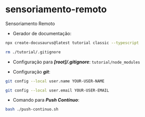# sensoriamento-remoto
Sensoriamento Remoto

- Gerador de documentação:
```bash
npx create-docusaurus@latest tutorial classic --typescript
```  
```bash
rm ./tutorial/.gitignore
```  

- Configuração para ***[root]/.gitignore***:
`tutorial/node_modules`

- Configuração ***git***:
```bash
git config --local user.name YOUR-USER-NAME
```  
```bash
git config --local user.email YOUR-USER-EMAIL
```  

- Comando para ***Push Contínuo***:
```bash
bash ./push-continuo.sh
```  
